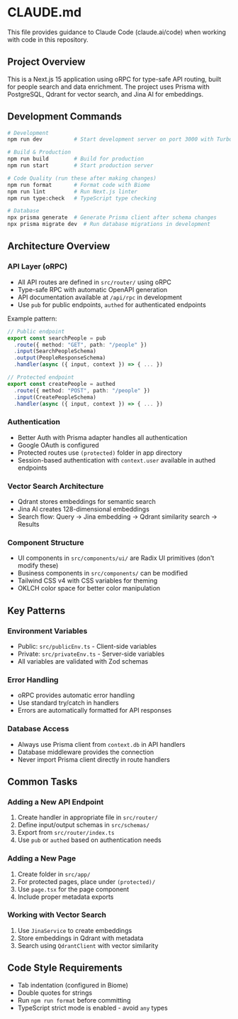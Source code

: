 # CLAUDE.md

This file provides guidance to Claude Code (claude.ai/code) when working with code in this repository.

## Project Overview

This is a Next.js 15 application using oRPC for type-safe API routing, built for people search and data enrichment. The project uses Prisma with PostgreSQL, Qdrant for vector search, and Jina AI for embeddings.

## Development Commands

```bash
# Development
npm run dev          # Start development server on port 3000 with Turbopack

# Build & Production
npm run build        # Build for production
npm run start        # Start production server

# Code Quality (run these after making changes)
npm run format       # Format code with Biome
npm run lint         # Run Next.js linter
npm run type:check   # TypeScript type checking

# Database
npx prisma generate  # Generate Prisma client after schema changes
npx prisma migrate dev  # Run database migrations in development
```

## Architecture Overview

### API Layer (oRPC)
- All API routes are defined in `src/router/` using oRPC
- Type-safe RPC with automatic OpenAPI generation
- API documentation available at `/api/rpc` in development
- Use `pub` for public endpoints, `authed` for authenticated endpoints

Example pattern:
```typescript
// Public endpoint
export const searchPeople = pub
  .route({ method: "GET", path: "/people" })
  .input(SearchPeopleSchema)
  .output(PeopleResponseSchema)
  .handler(async ({ input, context }) => { ... })

// Protected endpoint  
export const createPeople = authed
  .route({ method: "POST", path: "/people" })
  .input(CreatePeopleSchema)
  .handler(async ({ input, context }) => { ... })
```

### Authentication
- Better Auth with Prisma adapter handles all authentication
- Google OAuth is configured
- Protected routes use `(protected)` folder in app directory
- Session-based authentication with `context.user` available in authed endpoints

### Vector Search Architecture
- Qdrant stores embeddings for semantic search
- Jina AI creates 128-dimensional embeddings
- Search flow: Query → Jina embedding → Qdrant similarity search → Results

### Component Structure
- UI components in `src/components/ui/` are Radix UI primitives (don't modify these)
- Business components in `src/components/` can be modified
- Tailwind CSS v4 with CSS variables for theming
- OKLCH color space for better color manipulation

## Key Patterns

### Environment Variables
- Public: `src/publicEnv.ts` - Client-side variables
- Private: `src/privateEnv.ts` - Server-side variables
- All variables are validated with Zod schemas

### Error Handling
- oRPC provides automatic error handling
- Use standard try/catch in handlers
- Errors are automatically formatted for API responses

### Database Access
- Always use Prisma client from `context.db` in API handlers
- Database middleware provides the connection
- Never import Prisma client directly in route handlers

## Common Tasks

### Adding a New API Endpoint
1. Create handler in appropriate file in `src/router/`
2. Define input/output schemas in `src/schemas/`
3. Export from `src/router/index.ts`
4. Use `pub` or `authed` based on authentication needs

### Adding a New Page
1. Create folder in `src/app/` 
2. For protected pages, place under `(protected)/`
3. Use `page.tsx` for the page component
4. Include proper metadata exports

### Working with Vector Search
1. Use `JinaService` to create embeddings
2. Store embeddings in Qdrant with metadata
3. Search using `QdrantClient` with vector similarity

## Code Style Requirements
- Tab indentation (configured in Biome)
- Double quotes for strings
- Run `npm run format` before committing
- TypeScript strict mode is enabled - avoid `any` types